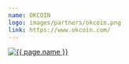```yaml
---
name: OKCOIN
logo: images/partners/okcoin.png
link: https://www.okcoin.com/
---
```


<a target="_blank" class="sixteen wide mobile five wide tablet three wide computer column inverted partner-div" href="{{ page.link }}">
    <img src="{{ page.logo }}" alt="{{ page.name }}" class="ui large image">
</a>